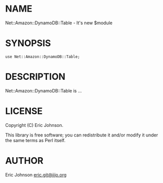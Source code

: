 # NAME

Net::Amazon::DynamoDB::Table - It's new $module

# SYNOPSIS

    use Net::Amazon::DynamoDB::Table;

# DESCRIPTION

Net::Amazon::DynamoDB::Table is ...

# LICENSE

Copyright (C) Eric Johnson.

This library is free software; you can redistribute it and/or modify
it under the same terms as Perl itself.

# AUTHOR

Eric Johnson <eric.git@iijo.org>
